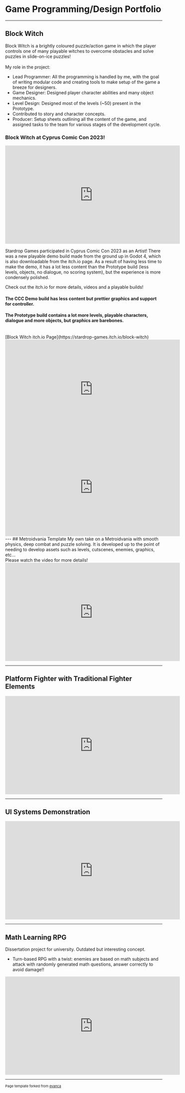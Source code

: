 # Game Programming/Design Portfolio

---

## Block Witch

Block Witch is a brightly coloured puzzle/action game in which the player controls one of many playable witches to overcome obstacles and solve puzzles in slide-on-ice puzzles!
<br><br>
My role in the project:
- Lead Programmer: All the programming is handled by me, with the goal of writing modular code and creating tools to make setup of the game a breeze for designers.
- Game Designer: Designed player character abilities and many object mechanics. 
- Level Design: Designed most of the levels (~50) present in the Prototype.
- Contributed to story and character concepts.
- Producer:  Setup sheets outlining all the content of the game, and assigned tasks to the team for various stages of the development cycle.

### Block Witch at Cyprus Comic Con 2023!

<iframe width="560" height="315" src="https://www.youtube.com/embed/iZg7h8HmBYw" frameborder="0" allow="autoplay; encrypted-media" allowfullscreen></iframe>

Stardrop Games participated in Cyprus Comic Con 2023 as an Artist!
There was a new playable demo build made from the ground up in Godot 4, which is also downloadable from the itch.io page.
As a result of having less time to make the demo, it has a lot less content than the Prototype build (less levels, objects, no dialogue, no scoring system),
but the experience is more condensely polished.

Check out the itch.io for more details, videos and a playable builds!
#### The CCC Demo build has less content but prettier graphics and support for controller.
#### The Prototype build contains a lot more levels, playable characters, dialogue and more objects, but graphics are barebones.

<br>
[Block Witch itch.io Page](https://stardrop-games.itch.io/block-witch)
<br>
<iframe width="560" height="315" src="https://www.youtube.com/embed/2qRkrHc7SUE" frameborder="0" allow="autoplay; encrypted-media" allowfullscreen></iframe>

<iframe width="560" height="315" src="https://www.youtube.com/embed/gC0LTTKuMwU" frameborder="0" allow="autoplay; encrypted-media" allowfullscreen></iframe>
---
## Metroidvania Template
My own take on a Metroidvania with smooth physics, deep combat and puzzle solving. It is developed up to the point of needing to develop assets such as levels, cutscenes, enemies, graphics, etc...
<br> Please watch the video for more details!
<br>
<iframe width="560" height="315" src="https://www.youtube.com/embed/bDmAu-cG1K0" frameborder="0" allow="autoplay; encrypted-media" allowfullscreen></iframe>

---
## Platform Fighter with Traditional Fighter Elements
<iframe width="560" height="315" src="https://www.youtube.com/embed/CfKI3LjGA7A" frameborder="0" allow="autoplay; encrypted-media" allowfullscreen></iframe>

---
## UI Systems Demonstration
<iframe width="560" height="315" src="https://www.youtube.com/embed/t5OZQguf5Ik" frameborder="0" allow="autoplay; encrypted-media" allowfullscreen></iframe>

---
## Math Learning RPG
Dissertation project for university. Outdated but interesting concept.
- Turn-based RPG with a twist: enemies are based on math subjects and attack with randomly generated math questions, answer correctly to avoid damage!!
<iframe width="560" height="315" src="https://www.youtube.com/embed/W7JsAO3z82c" frameborder="0" allow="autoplay; encrypted-media" allowfullscreen></iframe>

---
<p style="font-size:11px">Page template forked from <a href="https://github.com/evanca/quick-portfolio">evanca</a></p>
<!-- Remove above link if you don't want to attibute -->
